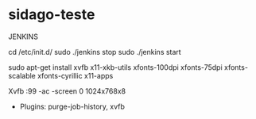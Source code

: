 # sidago-teste

JENKINS

cd /etc/init.d/
sudo ./jenkins stop
sudo ./jenkins start


sudo apt-get install xvfb x11-xkb-utils xfonts-100dpi xfonts-75dpi xfonts-scalable xfonts-cyrillic x11-apps

Xvfb :99 -ac -screen 0 1024x768x8

- Plugins: purge-job-history, xvfb
